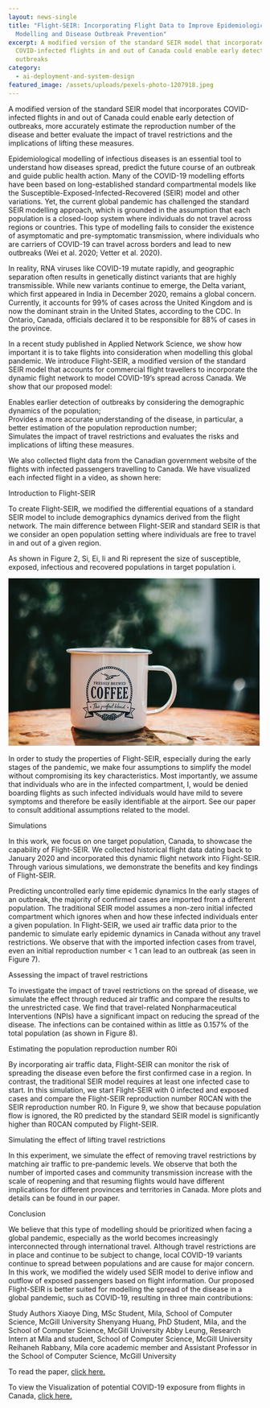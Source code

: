 ```yaml
---
layout: news-single
title: "Flight-SEIR: Incorporating Flight Data to Improve Epidemiological
  Modelling and Disease Outbreak Prevention"
excerpt: A modified version of the standard SEIR model that incorporates
  COVID-infected flights in and out of Canada could enable early detection of
  outbreaks
category:
  - ai-deployment-and-system-design
featured_image: /assets/uploads/pexels-photo-1207918.jpeg
---
```

A modified version of the standard SEIR model that incorporates COVID-infected flights in and out of Canada could enable early detection of outbreaks, more accurately estimate the reproduction number of the disease and better evaluate the impact of travel restrictions and the implications of lifting these measures. 

Epidemiological modelling of infectious diseases is an essential tool to understand how diseases spread, predict the future course of an outbreak and guide public health action. Many of the COVID-19 modelling efforts have been based on long-established standard compartmental models like the Susceptible-Exposed-Infected-Recovered (SEIR) model and other variations. Yet, the current global pandemic has challenged the standard SEIR modelling approach, which is grounded in the assumption that each population is a closed-loop system where individuals do not travel across regions or countries. This type of modelling fails to consider the existence of asymptomatic and pre-symptomatic transmission, where individuals who are carriers of COVID-19 can travel across borders and lead to new outbreaks (Wei et al. 2020; Vetter et al. 2020). 

In reality, RNA viruses like COVID-19 mutate rapidly, and geographic separation often results in genetically distinct variants that are highly transmissible. While new variants continue to emerge, the Delta variant, which first appeared in India in December 2020, remains a global concern. Currently, it accounts for 99% of cases across the United Kingdom and is now the dominant strain in the United States, according to the CDC. In Ontario, Canada, officials declared it to be responsible for 88% of cases in the province. 

In a recent study published in Applied Network Science, we show how important it is to take flights into consideration when modelling this global pandemic. We introduce Flight-SEIR, a modified version of the standard SEIR model that accounts for commercial flight travellers to incorporate the dynamic flight network to model COVID-19’s spread across Canada. We show that our proposed model: 

Enables earlier detection of outbreaks by considering the demographic dynamics of the population; \
Provides a more accurate understanding of the disease, in particular, a better estimation of the population reproduction number; \
Simulates the impact of travel restrictions and evaluates the risks and implications of lifting these measures.

We also collected flight data from the Canadian government website of the flights with infected passengers travelling to Canada. We have visualized each infected flight in a video, as shown here: 

Introduction to Flight-SEIR 

To create Flight-SEIR, we modified the differential equations of a standard SEIR model to include demographics dynamics derived from the flight network. The main difference between Flight-SEIR and standard SEIR is that we consider an open population setting where individuals are free to travel in and out of a given region. 

As shown in Figure 2, Si, Ei, Ii and Ri represent the size of susceptible, exposed, infectious and recovered populations in target population i. 

![](/assets/uploads/pexels-photo-1207918.jpeg)

In order to study the properties of Flight-SEIR, especially during the early stages of the pandemic, we make four assumptions to simplify the model without compromising its key characteristics. Most importantly, we assume that individuals who are in the infected compartment, I, would be denied boarding flights as such infected individuals would have mild to severe symptoms and therefore be easily identifiable at the airport. See our paper to consult additional assumptions related to the model. 

Simulations 

In this work, we focus on one target population, Canada, to showcase the capability of Flight-SEIR. We collected historical flight data dating back to January 2020 and incorporated this dynamic flight network into Flight-SEIR. Through various simulations, we demonstrate the benefits and key findings of Flight-SEIR. 

Predicting uncontrolled early time epidemic dynamics In the early stages of an outbreak, the majority of confirmed cases are imported from a different population. The traditional SEIR model assumes a non-zero initial infected compartment which ignores when and how these infected individuals enter a given population. In Flight-SEIR, we used air traffic data prior to the pandemic to simulate early epidemic dynamics in Canada without any travel restrictions. We observe that with the imported infection cases from travel, even an initial reproduction number < 1 can lead to an outbreak (as seen in Figure 7). 

Assessing the impact of travel restrictions 

To investigate the impact of travel restrictions on the spread of disease, we simulate the effect through reduced air traffic and compare the results to the unrestricted case. We find that travel-related Nonpharmaceutical Interventions (NPIs) have a significant impact on reducing the spread of the disease. The infections can be contained within as little as 0.157% of the total population (as shown in Figure 8). 

Estimating the population reproduction number R0i 

By incorporating air traffic data, Flight-SEIR can monitor the risk of spreading the disease even before the first confirmed case in a region. In contrast, the traditional SEIR model requires at least one infected case to start. In this simulation, we start Flight-SEIR with 0 infected and exposed cases and compare the Flight-SEIR reproduction number R0CAN with the SEIR reproduction number R0. In Figure 9, we show that because population flow is ignored, the R0 predicted by the standard SEIR model is significantly higher than R0CAN computed by Flight-SEIR. 

Simulating the effect of lifting travel restrictions 

In this experiment, we simulate the effect of removing travel restrictions by matching air traffic to pre-pandemic levels. We observe that both the number of imported cases and community transmission increase with the scale of reopening and that resuming flights would have different implications for different provinces and territories in Canada. More plots and details can be found in our paper. 

Conclusion 

We believe that this type of modelling should be prioritized when facing a global pandemic, especially as the world becomes increasingly interconnected through international travel. Although travel restrictions are in place and continue to be subject to change, local COVID-19 variants continue to spread between populations and are cause for major concern. In this work, we modified the widely used SEIR model to derive inflow and outflow of exposed passengers based on flight information. Our proposed Flight-SEIR is better suited for modelling the spread of the disease in a global pandemic, such as COVID-19, resulting in three main contributions:

Study Authors Xiaoye Ding, MSc Student, Mila, School of Computer Science, McGill University Shenyang Huang, PhD Student, Mila, and the School of Computer Science, McGill University Abby Leung, Research Intern at Mila and student, School of Computer Science, McGill University Reihaneh Rabbany, Mila core academic member and Assistant Professor in the School of Computer Science, McGill University 

To read the paper, [click here. ](https://google.co.uk/)

To view the Visualization of potential COVID-19 exposure from flights in Canada, [click here.](https://google.co.uk/)